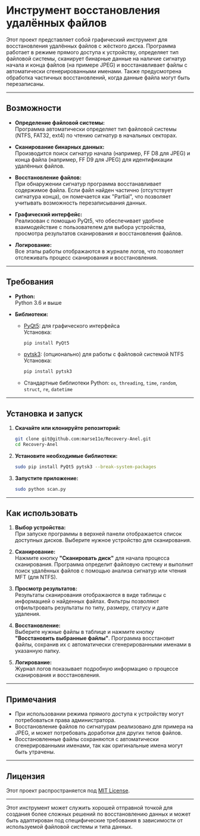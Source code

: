# Инструмент восстановления удалённых файлов

Этот проект представляет собой графический инструмент для восстановления удалённых файлов с жёсткого диска. Программа работает в режиме прямого доступа к устройству, определяет тип файловой системы, сканирует бинарные данные на наличие сигнатур начала и конца файлов (на примере JPEG) и восстанавливает файлы с автоматически сгенерированными именами. Также предусмотрена обработка частичных восстановлений, когда данные файла могут быть перезаписаны.

---

## Возможности

- **Определение файловой системы:**  
  Программа автоматически определяет тип файловой системы (NTFS, FAT32, ext4) по чтению сигнатур в начальных секторах.

- **Сканирование бинарных данных:**  
  Производится поиск сигнатур начала (например, FF D8 для JPEG) и конца файла (например, FF D9 для JPEG) для идентификации удалённых файлов.

- **Восстановление файлов:**  
  При обнаружении сигнатур программа восстанавливает содержимое файла. Если файл найден частично (отсутствует сигнатура конца), он помечается как "Partial", что позволяет учитывать возможность перезаписывания данных.

- **Графический интерфейс:**  
  Реализован с помощью PyQt5, что обеспечивает удобное взаимодействие с пользователем для выбора устройства, просмотра результатов сканирования и восстановления файлов.

- **Логирование:**  
  Все этапы работы отображаются в журнале логов, что позволяет отслеживать процесс сканирования и восстановления.

---

## Требования

- **Python:**  
  Python 3.6 и выше

- **Библиотеки:**
  - [PyQt5](https://pypi.org/project/PyQt5/): для графического интерфейса  
    Установка:  
    ```bash
    pip install PyQt5
    ```
  - [pytsk3](https://github.com/py4n6/pytsk): (опционально) для работы с файловой системой NTFS  
    Установка:  
    ```bash
    pip install pytsk3
    ```
  - Стандартные библиотеки Python: `os`, `threading`, `time`, `random`, `struct`, `re`, `datetime`

---

## Установка и запуск

1. **Скачайте или клонируйте репозиторий:**

   ```bash
   git clone git@github.com:marse11e/Recovery-Anel.git
   cd Recovery-Anel
   ```

2. **Установите необходимые библиотеки:**

   ```bash
   sudo pip install PyQt5 pytsk3 --break-system-packages
   ```

3. **Запустите приложение:**

   ```bash
   sudo python scan.py
   ```

---

## Как использовать

1. **Выбор устройства:**  
   При запуске программы в верхней панели отображается список доступных дисков. Выберите нужное устройство для сканирования.

2. **Сканирование:**  
   Нажмите кнопку **"Сканировать диск"** для начала процесса сканирования. Программа определит файловую систему и выполнит поиск удалённых файлов с помощью анализа сигнатур или чтения MFT (для NTFS).

3. **Просмотр результатов:**  
   Результаты сканирования отображаются в виде таблицы с информацией о найденных файлах. Фильтры позволяют отфильтровать результаты по типу, размеру, статусу и дате удаления.

4. **Восстановление:**  
   Выберите нужные файлы в таблице и нажмите кнопку **"Восстановить выбранные файлы"**. Программа восстановит файлы, сохранив их с автоматически сгенерированными именами в указанную папку.

5. **Логирование:**  
   Журнал логов показывает подробную информацию о процессе сканирования и восстановления.

---

## Примечания

- При использовании режима прямого доступа к устройству могут потребоваться права администратора.
- Восстановление файлов по сигнатурам реализовано для примера на JPEG, и может потребовать доработки для других типов файлов.
- Восстановленные файлы сохраняются с автоматически сгенерированными именами, так как оригинальные имена могут быть утрачены.

---

## Лицензия

Этот проект распространяется под [MIT License](LICENSE).

---

Этот инструмент может служить хорошей отправной точкой для создания более сложных решений по восстановлению данных и может быть адаптирован под специфические требования в зависимости от используемой файловой системы и типа данных.
